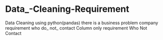 # Data_-Cleaning-Requirement
Data Cleaning using python(pandas) there is a business problem company requirement who do_ not_ contact Column only requirement Who Not Contact
